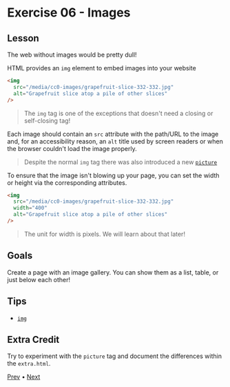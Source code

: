 # Exercise 06 - Images

## Lesson

The web without images would be pretty dull!

HTML provides an `img` element to embed images into your website

```html
<img
  src="/media/cc0-images/grapefruit-slice-332-332.jpg"
  alt="Grapefruit slice atop a pile of other slices"
/>
```

> The `img` tag is one of the exceptions that doesn't need a closing or self-closing tag!

Each image should contain an `src` attribute with the path/URL to the image and, for an accessibility reason, an `alt` title used by screen readers or when the browser couldn't load the image properly.

> Despite the normal `img` tag there was also introduced a new [`picture`](https://developer.mozilla.org/en-US/docs/Web/HTML/Element/picture)

To ensure that the image isn't blowing up your page, you can set the width or height via the corresponding attributes.

```html
<img
  src="/media/cc0-images/grapefruit-slice-332-332.jpg"
  width="400"
  alt="Grapefruit slice atop a pile of other slices"
/>
```

> The unit for width is pixels. We will learn about that later!

## Goals

Create a page with an image gallery. You can show them as a list, table, or just below each other!

## Tips

- [`img`](https://developer.mozilla.org/en-US/docs/Web/HTML/Element/img)

## Extra Credit

Try to experiment with the `picture` tag and document the differences within the `extra.html`.

[Prev](../05/README.md) • [Next](../07/README.md)

